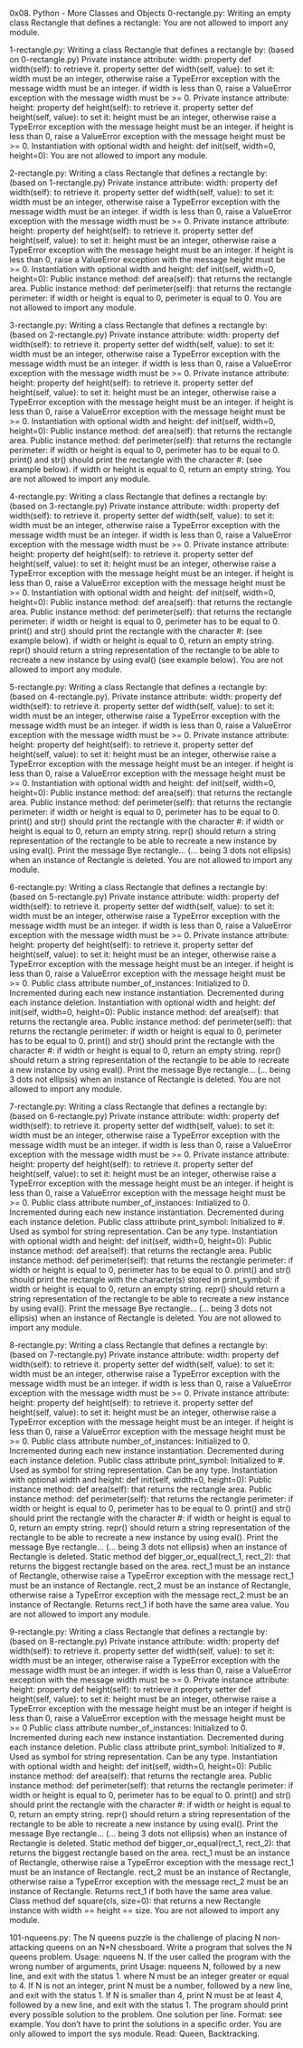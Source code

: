 0x08. Python - More Classes and Objects
0-rectangle.py: Writing an empty class Rectangle that defines a rectangle: You are not allowed to import any module.

1-rectangle.py: Writing a class Rectangle that defines a rectangle by: (based on 0-rectangle.py) Private instance attribute: width: property def width(self): to retrieve it. property setter def width(self, value): to set it: width must be an integer, otherwise raise a TypeError exception with the message width must be an integer. if width is less than 0, raise a ValueError exception with the message width must be >= 0. Private instance attribute: height: property def height(self): to retrieve it. property setter def height(self, value): to set it: height must be an integer, otherwise raise a TypeError exception with the message height must be an integer. if height is less than 0, raise a ValueError exception with the message height must be >= 0. Instantiation with optional width and height: def init(self, width=0, height=0): You are not allowed to import any module.

2-rectangle.py: Writing a class Rectangle that defines a rectangle by: (based on 1-rectangle.py) Private instance attribute: width: property def width(self): to retrieve it. property setter def width(self, value): to set it: width must be an integer, otherwise raise a TypeError exception with the message width must be an integer. if width is less than 0, raise a ValueError exception with the message width must be >= 0. Private instance attribute: height: property def height(self): to retrieve it. property setter def height(self, value): to set it: height must be an integer, otherwise raise a TypeError exception with the message height must be an integer. if height is less than 0, raise a ValueError exception with the message height must be >= 0. Instantiation with optional width and height: def init(self, width=0, height=0): Public instance method: def area(self): that returns the rectangle area. Public instance method: def perimeter(self): that returns the rectangle perimeter: if width or height is equal to 0, perimeter is equal to 0. You are not allowed to import any module.

3-rectangle.py: Writing a class Rectangle that defines a rectangle by: (based on 2-rectangle.py) Private instance attribute: width: property def width(self): to retrieve it. property setter def width(self, value): to set it: width must be an integer, otherwise raise a TypeError exception with the message width must be an integer. if width is less than 0, raise a ValueError exception with the message width must be >= 0. Private instance attribute: height: property def height(self): to retrieve it. property setter def height(self, value): to set it: height must be an integer, otherwise raise a TypeError exception with the message height must be an integer. if height is less than 0, raise a ValueError exception with the message height must be >= 0. Instantiation with optional width and height: def init(self, width=0, height=0): Public instance method: def area(self): that returns the rectangle area. Public instance method: def perimeter(self): that returns the rectangle perimeter: if width or height is equal to 0, perimeter has to be equal to 0. print() and str() should print the rectangle with the character #: (see example below). if width or height is equal to 0, return an empty string. You are not allowed to import any module.

4-rectangle.py: Writing a class Rectangle that defines a rectangle by: (based on 3-rectangle.py) Private instance attribute: width: property def width(self): to retrieve it. property setter def width(self, value): to set it: width must be an integer, otherwise raise a TypeError exception with the message width must be an integer. if width is less than 0, raise a ValueError exception with the message width must be >= 0. Private instance attribute: height: property def height(self): to retrieve it. property setter def height(self, value): to set it: height must be an integer, otherwise raise a TypeError exception with the message height must be an integer. if height is less than 0, raise a ValueError exception with the message height must be >= 0. Instantiation with optional width and height: def init(self, width=0, height=0): Public instance method: def area(self): that returns the rectangle area. Public instance method: def perimeter(self): that returns the rectangle perimeter: if width or height is equal to 0, perimeter has to be equal to 0. print() and str() should print the rectangle with the character #: (see example below). if width or height is equal to 0, return an empty string. repr() should return a string representation of the rectangle to be able to recreate a new instance by using eval() (see example below). You are not allowed to import any module.

5-rectangle.py: Writing a class Rectangle that defines a rectangle by: (based on 4-rectangle.py). Private instance attribute: width: property def width(self): to retrieve it. property setter def width(self, value): to set it: width must be an integer, otherwise raise a TypeError exception with the message width must be an integer. if width is less than 0, raise a ValueError exception with the message width must be >= 0. Private instance attribute: height: property def height(self): to retrieve it. property setter def height(self, value): to set it: height must be an integer, otherwise raise a TypeError exception with the message height must be an integer. if height is less than 0, raise a ValueError exception with the message height must be >= 0. Instantiation with optional width and height: def init(self, width=0, height=0): Public instance method: def area(self): that returns the rectangle area. Public instance method: def perimeter(self): that returns the rectangle perimeter: if width or height is equal to 0, perimeter has to be equal to 0. print() and str() should print the rectangle with the character #: if width or height is equal to 0, return an empty string. repr() should return a string representation of the rectangle to be able to recreate a new instance by using eval(). Print the message Bye rectangle... (... being 3 dots not ellipsis) when an instance of Rectangle is deleted. You are not allowed to import any module.

6-rectangle.py: Writing a class Rectangle that defines a rectangle by: (based on 5-rectangle.py) Private instance attribute: width: property def width(self): to retrieve it. property setter def width(self, value): to set it: width must be an integer, otherwise raise a TypeError exception with the message width must be an integer. if width is less than 0, raise a ValueError exception with the message width must be >= 0. Private instance attribute: height: property def height(self): to retrieve it. property setter def height(self, value): to set it: height must be an integer, otherwise raise a TypeError exception with the message height must be an integer. if height is less than 0, raise a ValueError exception with the message height must be >= 0. Public class attribute number_of_instances: Initialized to 0. Incremented during each new instance instantiation. Decremented during each instance deletion. Instantiation with optional width and height: def init(self, width=0, height=0): Public instance method: def area(self): that returns the rectangle area. Public instance method: def perimeter(self): that returns the rectangle perimeter: if width or height is equal to 0, perimeter has to be equal to 0. print() and str() should print the rectangle with the character #: if width or height is equal to 0, return an empty string. repr() should return a string representation of the rectangle to be able to recreate a new instance by using eval(). Print the message Bye rectangle... (... being 3 dots not ellipsis) when an instance of Rectangle is deleted. You are not allowed to import any module.

7-rectangle.py: Writing a class Rectangle that defines a rectangle by: (based on 6-rectangle.py) Private instance attribute: width: property def width(self): to retrieve it. property setter def width(self, value): to set it: width must be an integer, otherwise raise a TypeError exception with the message width must be an integer. if width is less than 0, raise a ValueError exception with the message width must be >= 0. Private instance attribute: height: property def height(self): to retrieve it. property setter def height(self, value): to set it: height must be an integer, otherwise raise a TypeError exception with the message height must be an integer. if height is less than 0, raise a ValueError exception with the message height must be >= 0. Public class attribute number_of_instances: Initialized to 0. Incremented during each new instance instantiation. Decremented during each instance deletion. Public class attribute print_symbol: Initialized to #. Used as symbol for string representation. Can be any type. Instantiation with optional width and height: def init(self, width=0, height=0): Public instance method: def area(self): that returns the rectangle area. Public instance method: def perimeter(self): that returns the rectangle perimeter: if width or height is equal to 0, perimeter has to be equal to 0. print() and str() should print the rectangle with the character(s) stored in print_symbol: if width or height is equal to 0, return an empty string. repr() should return a string representation of the rectangle to be able to recreate a new instance by using eval(). Print the message Bye rectangle... (... being 3 dots not ellipsis) when an instance of Rectangle is deleted. You are not allowed to import any module.

8-rectangle.py: Writing a class Rectangle that defines a rectangle by: (based on 7-rectangle.py) Private instance attribute: width: property def width(self): to retrieve it. property setter def width(self, value): to set it: width must be an integer, otherwise raise a TypeError exception with the message width must be an integer. if width is less than 0, raise a ValueError exception with the message width must be >= 0. Private instance attribute: height: property def height(self): to retrieve it. property setter def height(self, value): to set it: height must be an integer, otherwise raise a TypeError exception with the message height must be an integer. if height is less than 0, raise a ValueError exception with the message height must be >= 0. Public class attribute number_of_instances: Initialized to 0. Incremented during each new instance instantiation. Decremented during each instance deletion. Public class attribute print_symbol: Initialized to #. Used as symbol for string representation. Can be any type. Instantiation with optional width and height: def init(self, width=0, height=0): Public instance method: def area(self): that returns the rectangle area. Public instance method: def perimeter(self): that returns the rectangle perimeter: if width or height is equal to 0, perimeter has to be equal to 0. print() and str() should print the rectangle with the character #: if width or height is equal to 0, return an empty string. repr() should return a string representation of the rectangle to be able to recreate a new instance by using eval(). Print the message Bye rectangle... (... being 3 dots not ellipsis) when an instance of Rectangle is deleted. Static method def bigger_or_equal(rect_1, rect_2): that returns the biggest rectangle based on the area. rect_1 must be an instance of Rectangle, otherwise raise a TypeError exception with the message rect_1 must be an instance of Rectangle. rect_2 must be an instance of Rectangle, otherwise raise a TypeError exception with the message rect_2 must be an instance of Rectangle. Returns rect_1 if both have the same area value. You are not allowed to import any module.

9-rectangle.py: Writing a class Rectangle that defines a rectangle by: (based on 8-rectangle.py) Private instance attribute: width: property def width(self): to retrieve it. property setter def width(self, value): to set it: width must be an integer, otherwise raise a TypeError exception with the message width must be an integer. if width is less than 0, raise a ValueError exception with the message width must be >= 0. Private instance attribute: height: property def height(self): to retrieve it property setter def height(self, value): to set it: height must be an integer, otherwise raise a TypeError exception with the message height must be an integer if height is less than 0, raise a ValueError exception with the message height must be >= 0 Public class attribute number_of_instances: Initialized to 0. Incremented during each new instance instantiation. Decremented during each instance deletion. Public class attribute print_symbol: Initialized to #. Used as symbol for string representation. Can be any type. Instantiation with optional width and height: def init(self, width=0, height=0): Public instance method: def area(self): that returns the rectangle area. Public instance method: def perimeter(self): that returns the rectangle perimeter: if width or height is equal to 0, perimeter has to be equal to 0. print() and str() should print the rectangle with the character #: if width or height is equal to 0, return an empty string. repr() should return a string representation of the rectangle to be able to recreate a new instance by using eval(). Print the message Bye rectangle... (... being 3 dots not ellipsis) when an instance of Rectangle is deleted. Static method def bigger_or_equal(rect_1, rect_2): that returns the biggest rectangle based on the area. rect_1 must be an instance of Rectangle, otherwise raise a TypeError exception with the message rect_1 must be an instance of Rectangle. rect_2 must be an instance of Rectangle, otherwise raise a TypeError exception with the message rect_2 must be an instance of Rectangle. Returns rect_1 if both have the same area value. Class method def square(cls, size=0): that returns a new Rectangle instance with width == height == size. You are not allowed to import any module.

101-nqueens.py: The N queens puzzle is the challenge of placing N non-attacking queens on an N×N chessboard. Write a program that solves the N queens problem. Usage: nqueens N. If the user called the program with the wrong number of arguments, print Usage: nqueens N, followed by a new line, and exit with the status 1. where N must be an integer greater or equal to 4. If N is not an integer, print N must be a number, followed by a new line, and exit with the status 1. If N is smaller than 4, print N must be at least 4, followed by a new line, and exit with the status 1. The program should print every possible solution to the problem. One solution per line. Format: see example. You don’t have to print the solutions in a specific order. You are only allowed to import the sys module. Read: Queen, Backtracking.
